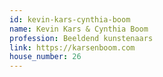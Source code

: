 ```yaml
---
id: kevin-kars-cynthia-boom
name: Kevin Kars & Cynthia Boom
profession: Beeldend kunstenaars
link: https://karsenboom.com
house_number: 26
---
```


